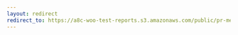 ```yaml
---
layout: redirect
redirect_to: https://a8c-woo-test-reports.s3.amazonaws.com/public/pr-merge/39306/api/index.html
---
```

